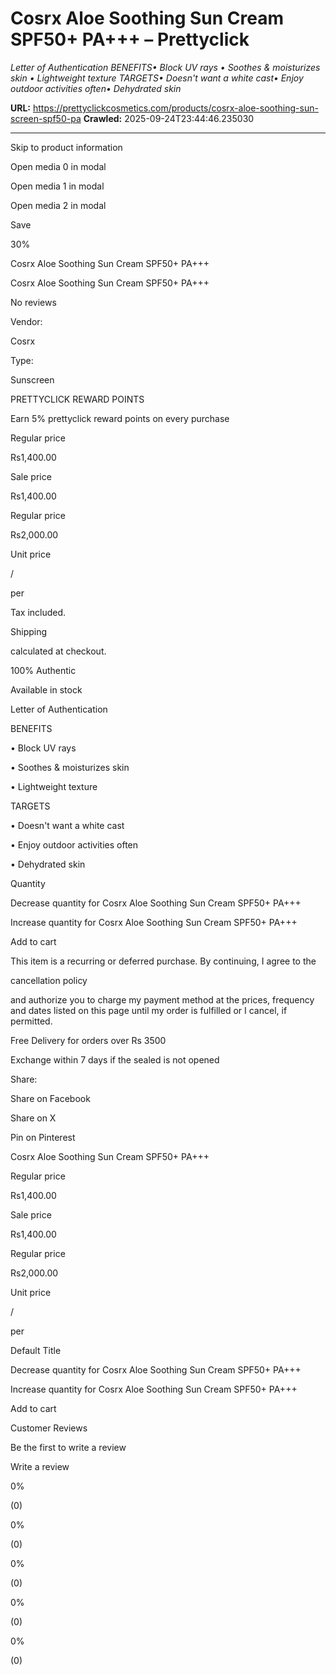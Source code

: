 # Cosrx Aloe Soothing Sun Cream SPF50+ PA+++ – Prettyclick

*Letter of Authentication BENEFITS• Block UV rays • Soothes &amp; moisturizes skin • Lightweight texture TARGETS• Doesn't want a white cast• Enjoy outdoor activities often• Dehydrated skin*

**URL:** https://prettyclickcosmetics.com/products/cosrx-aloe-soothing-sun-screen-spf50-pa
**Crawled:** 2025-09-24T23:44:46.235030

---

Skip to product information

Open media 0 in modal

Open media 1 in modal

Open media 2 in modal

Save

30%

Cosrx Aloe Soothing Sun Cream SPF50+ PA+++

Cosrx Aloe Soothing Sun Cream SPF50+ PA+++

No reviews

Vendor:

Cosrx

Type:

Sunscreen

PRETTYCLICK REWARD POINTS

Earn 5% prettyclick reward points on every purchase

Regular price

Rs1,400.00

Sale price

Rs1,400.00

Regular price

Rs2,000.00

Unit price

/

per

Tax included.

Shipping

calculated at checkout.

100% Authentic

Available in stock

Letter of Authentication

BENEFITS

• Block UV rays

• Soothes & moisturizes skin

• Lightweight texture

TARGETS

• Doesn't want a white cast

• Enjoy outdoor activities often

• Dehydrated skin

Quantity

Decrease quantity for Cosrx Aloe Soothing Sun Cream SPF50+ PA+++

Increase quantity for Cosrx Aloe Soothing Sun Cream SPF50+ PA+++

Add to cart

This item is a recurring or deferred purchase. By continuing, I agree to the

cancellation policy

and authorize you to charge my payment method at the prices, frequency and dates listed on this page until my order is fulfilled or I cancel, if permitted.

Free Delivery for orders over Rs 3500

Exchange within 7 days if the sealed is not opened

Share:

Share on Facebook

Share on X

Pin on Pinterest

Cosrx Aloe Soothing Sun Cream SPF50+ PA+++

Regular price

Rs1,400.00

Sale price

Rs1,400.00

Regular price

Rs2,000.00

Unit price

/

per

Default Title

Decrease quantity for Cosrx Aloe Soothing Sun Cream SPF50+ PA+++

Increase quantity for Cosrx Aloe Soothing Sun Cream SPF50+ PA+++

Add to cart

Customer Reviews

Be the first to write a review

Write a review

0%

(0)

0%

(0)

0%

(0)

0%

(0)

0%

(0)